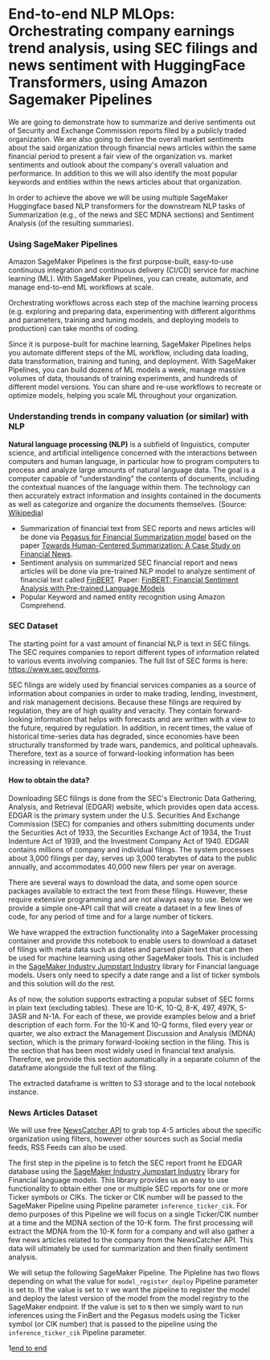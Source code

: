 
# End-to-end NLP MLOps: Orchestrating company earnings trend analysis, using SEC filings and news sentiment with HuggingFace Transformers, using Amazon Sagemaker Pipelines

We are going to demonstrate how to summarize and derive sentiments out of Security and Exchange Commission reports filed by a publicly traded organization. We are also going to derive the overall market sentiments about the said organization through financial news articles within the same financial period to present a fair view of the organization vs. market sentiments and outlook about the company's overall valuation and performance. In addition to this we will also identify the most popular keywords and entities within the news articles about that organization.

In order to achieve the above we will be using multiple SageMaker Huggingface based NLP transformers for the downstream NLP tasks of Summarization (e.g., of the news and SEC MDNA sections) and Sentiment Analysis (of the resulting summaries).

### Using SageMaker Pipelines
Amazon SageMaker Pipelines is the first purpose-built, easy-to-use continuous integration and continuous delivery (CI/CD) service for machine learning (ML). With SageMaker Pipelines, you can create, automate, and manage end-to-end ML workflows at scale. 

Orchestrating workflows across each step of the machine learning process (e.g. exploring and preparing data, experimenting with different algorithms and parameters, training and tuning models, and deploying models to production) can take months of coding.

Since it is purpose-built for machine learning, SageMaker Pipelines helps you automate different steps of the ML workflow, including data loading, data transformation, training and tuning, and deployment. With SageMaker Pipelines, you can build dozens of ML models a week, manage massive volumes of data, thousands of training experiments, and hundreds of different model versions. You can share and re-use workflows to recreate or optimize models, helping you scale ML throughout your organization.

### Understanding trends in company valuation (or similar) with NLP

**Natural language processing (NLP)** is a subfield of linguistics, computer science, and artificial intelligence concerned with the interactions between computers and human language, in particular how to program computers to process and analyze large amounts of natural language data. The goal is a computer capable of "understanding" the contents of documents, including the contextual nuances of the language within them. The technology can then accurately extract information and insights contained in the documents as well as categorize and organize the documents themselves. (Source: [Wikipedia](https://en.wikipedia.org/wiki/Natural_language_processing))

* Summarization of financial text from SEC reports and news articles will be done via [Pegasus for Financial Summarization model](https://huggingface.co/human-centered-summarization/financial-summarization-pegasus) based on the paper [Towards Human-Centered Summarization: A Case Study on Financial News](https://aclanthology.org/2021.hcinlp-1.4/). 
* Sentiment analysis on summarized SEC financial report and news articles will be done via pre-trained NLP model to analyze sentiment of financial text called [FinBERT](https://huggingface.co/ProsusAI/finbert). Paper: [ FinBERT: Financial Sentiment Analysis with Pre-trained Language Models](https://arxiv.org/abs/1908.10063)
* Popular Keyword and named entity recognition using Amazon Comprehend.

### SEC Dataset

The starting point for a vast amount of financial NLP is text in SEC filings. The SEC requires companies to report different types of information related to various events involving companies. The full list of SEC forms is here: https://www.sec.gov/forms.

SEC filings are widely used by financial services companies as a source of information about companies in order to make trading, lending, investment, and risk management decisions. Because these filings are required by regulation, they are of high quality and veracity. They contain forward-looking information that helps with forecasts and are written with a view to the future, required by regulation. In addition, in recent times, the value of historical time-series data has degraded, since economies have been structurally transformed by trade wars, pandemics, and political upheavals. Therefore, text as a source of forward-looking information has been increasing in relevance. 

#### How to obtain the data?

Downloading SEC filings is done from the SEC's Electronic Data Gathering, Analysis, and Retrieval (EDGAR) website, which provides open data access. EDGAR is the primary system under the U.S. Securities And Exchange Commission (SEC) for companies and others submitting documents under the Securities Act of 1933, the Securities Exchange Act of 1934, the Trust Indenture Act of 1939, and the Investment Company Act of 1940. EDGAR contains millions of company and individual filings. The system processes about 3,000 filings per day, serves up 3,000 terabytes of data to the public annually, and accommodates 40,000 new filers per year on average.

There are several ways to download the data, and some open source packages available to extract the text from these filings. However, these require extensive programming and are not always easy to use. Below we provide a simple one-API call that will create a dataset in a few lines of code, for any period of time and for a large number of tickers.

We have wrapped the extraction functionality into a SageMaker processing container and provide this notebook to enable users to download a dataset of filings with meta data such as dates and parsed plain text that can then be used for machine learning using other SageMaker tools. This is included in the [SageMaker Industry Jumpstart Industry](https://aws.amazon.com/blogs/machine-learning/use-pre-trained-financial-language-models-for-transfer-learning-in-amazon-sagemaker-jumpstart/) library for Financial language models. Users only need to specify a date range and a list of ticker symbols and this solution will do the rest.

As of now, the solution supports extracting a popular subset of SEC forms in plain text (excluding tables). These are 10-K, 10-Q, 8-K, 497, 497K, S-3ASR and N-1A. For each of these, we provide examples below and a brief description of each form. For the 10-K and 10-Q forms, filed every year or quarter, we also extract the Management Discussion and Analysis (MDNA) section, which is the primary forward-looking section in the filing. This is the section that has been most widely used in financial text analysis. Therefore, we provide this section automatically in a separate column of the dataframe alongside the full text of the filing.

The extracted dataframe is written to S3 storage and to the local notebook instance. 

### News Articles Dataset

We will use free [NewsCatcher API](https://docs.newscatcherapi.com/) to grab top 4-5 articles about the specific organization using filters, however other sources such as Social media feeds, RSS Feeds can also be used.

The first step in the pipeline is to fetch the SEC report fromt he EDGAR database using the [SageMaker Industry Jumpstart Industry](https://aws.amazon.com/blogs/machine-learning/use-pre-trained-financial-language-models-for-transfer-learning-in-amazon-sagemaker-jumpstart/) library for Financial language models. This library provides us an easy to use functionality to obtain either one or multiple SEC reports for one or more Ticker symbols or CIKs. The ticker or CIK number will be passed to the SageMaker Pipeline using Pipeline parameter `inference_ticker_cik`. For demo purposes of this Pipeline we will focus on a single Ticker/CIK number at a time and the MDNA section of the 10-K form. The first processing will extract the MDNA from the 10-K form for a company and will also gather a few news articles related to the company from the NewsCatcher API. This data will ultimately be used for summarization and then finally sentiment analysis.

We will setup the following SageMaker Pipeline. The Pipleline has two flows depending on what the value for `model_register_deploy` Pipeline parameter is set to. If the value is set to `Y` we want the pipeline to register the model and deploy the latest version of the model from the model registry to the SageMaker endpoint. If the value is set to `N` then we simply want to run inferences using the FinBert and the Pegasus models using the Ticker symbol (or CIK number) that is passed to the pipeline using the `inference_ticker_cik` Pipeline parameter.

1[end to end](./images/pipeline-success.png)